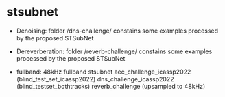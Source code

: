 # stsubnet

- Denoising: folder /dns-challenge/ constains some examples processed by the proposed STSubNet

- Dereverberation: folder /reverb-challenge/ constains some examples processed by the proposed STSubNet

- fullband: 48kHz fullband stsubnet
        aec_challenge_icassp2022 (blind_test_set_icassp2022)
        dns_challenge_icassp2022 (blind_testset_bothtracks)
        reverb_challenge (upsampled to 48kHz)
